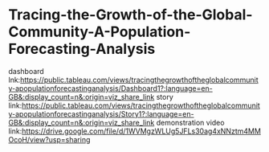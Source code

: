 # Tracing-the-Growth-of-the-Global-Community-A-Population-Forecasting-Analysis



dashboard lnk:https://public.tableau.com/views/tracingthegrowthoftheglobalcommunity-apopulationforecastinganalysis/Dashboard1?:language=en-GB&:display_count=n&:origin=viz_share_link
story link:https://public.tableau.com/views/tracingthegrowthoftheglobalcommunity-apopulationforecastinganalysis/Story1?:language=en-GB&:display_count=n&:origin=viz_share_link
demonstration video link:https://drive.google.com/file/d/1WVMgzWLUg5JFLs30ag4xNNztm4MMOcoH/view?usp=sharing
